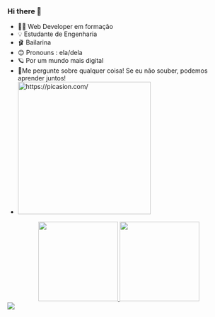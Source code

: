 ### Hi there 👋

- 👩‍💻 Web Developer em formação
- 💡 Estudante de Engenharia
- 🩰 Bailarina
- 😊 Pronouns : ela/dela
- 🪐 Por um mundo mais digital
- 💭Me pergunte sobre qualquer coisa! Se eu não souber, podemos aprender juntos! 
-  <a href="https://picasion.com/"><img src="https://i.picasion.com/pic92/987dd64e9f2010349c1dc300a34b404d.gif" width="300" height="300" border="0" alt="https://picasion.com/" /></a><br /></a>

<div align="center">
  <a href="https://github.com/annalare">
  <img height="180em" src="https://github-readme-stats.vercel.app/api?username=annalare&show_icons=true&theme=radical&include_all_commits=true&count_private=true"/>
  <img height="180em" src="https://github-readme-stats.vercel.app/api/top-langs/?username=annalare&layout=compact&langs_count=7&theme=radical"/>
</div>

  
 <div 
       <a href="https://www.linkedin.com/in/annalare/" target="_blank"><img src="https://img.shields.io/badge/-LinkedIn-%230077B5?style=for-the-badge&logo=linkedin&logoColor=white" target="_blank"></a> 
 

